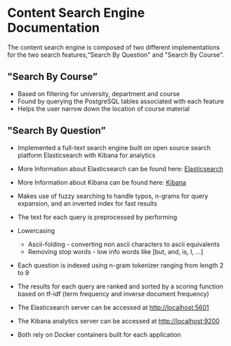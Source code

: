 # Content Search Engine Documentation
The content search engine is composed of two different implementations for the two search features,“Search By Question" and "Search By Course”.

## "Search By Course”
  - Based on filtering for university, department and course
  - Found by querying the PostgreSQL tables associated with each feature
  - Helps the user narrow down the location of course material
## "Search By Question”
  - Implemented a full-text search engine built on open source search platform Elasticsearch with Kibana for analytics

  - More Information about Elasticsearch can be found here: [Elasticsearch](https://www.elastic.co/)

  - More Information about Kibana can be found here: [Kibana](https://www.elastic.co/kibana/)

  - Makes use of fuzzy searching to handle typos, n-grams for query expansion, and an inverted index for fast results

  - The text for each query is preprocessed by performing

  - Lowercasing
    - Ascii-folding - converting non ascii characters to ascii equivalents
    - Removing stop words - low info words like \[but, and, is, I, ...\]

  - Each question is indexed using n-gram tokenizer ranging from length 2 to 9

  - The results for each query are ranked and sorted by a scoring function based on tf-idf (term frequency and inverse document frequency)

  - The Elasticsearch server can be accessed at [http://localhost:5601](http://localhost:5601)

  - The Kibana analytics server can be accessed at [http://localhost:9200](http://localhost:9200)

  - Both rely on Docker containers built for each application
